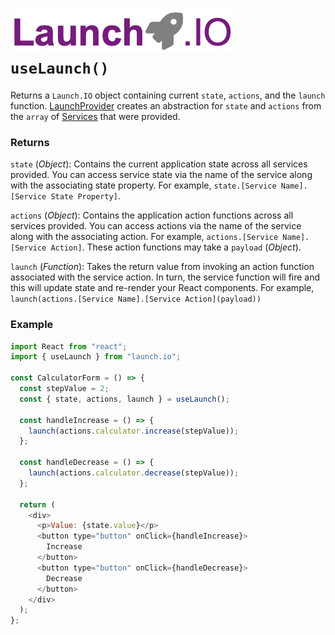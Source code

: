 # ![Launch.IO Logo](../../logo/logo-small.png) `useLaunch()`

Returns a `Launch.IO` object containing current `state`, `actions`, and the `launch` function. [LaunchProvider](./launchProvider.md) creates an abstraction for `state` and `actions` from the `array` of [Services](./service.md) that were provided.

### Returns

`state` (_Object_): Contains the current application state across all services provided. You can access service state via the name of the service along with the associating state property. For example, `state.[Service Name].[Service State Property]`.

`actions` (_Object_): Contains the application action functions across all services provided. You can access actions via the name of the service along with the associating action. For example, `actions.[Service Name].[Service Action]`. These action functions may take a `payload` (_Object_).

`launch` (_Function_): Takes the return value from invoking an action function associated with the service action. In turn, the service function will fire and this will update state and re-render your React components. For example, `launch(actions.[Service Name].[Service Action](payload))`

### Example

```javascript
import React from "react";
import { useLaunch } from "launch.io";

const CalculatorForm = () => {
  const stepValue = 2;
  const { state, actions, launch } = useLaunch();

  const handleIncrease = () => {
    launch(actions.calculator.increase(stepValue));
  };

  const handleDecrease = () => {
    launch(actions.calculator.decrease(stepValue));
  };

  return (
    <div>
      <p>Value: {state.value}</p>
      <button type="button" onClick={handleIncrease}>
        Increase
      </button>
      <button type="button" onClick={handleDecrease}>
        Decrease
      </button>
    </div>
  );
};
```
